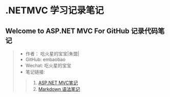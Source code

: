 ﻿# .NETMVC 学习记录笔记
## Welcome to ASP.NET MVC For GitHub 记录代码笔记 

>- 作者：  吃火星的宝宝|朱盟|  
>- GitHub: embaobao  
>- Wechat: 吃火星的宝宝  
>- 笔记链接:
>>1. [ASP.NET MVC笔记](https://github.com/embaobao/MVCDemo/blob/master/note.md "点击查看" ) 
>>1. [Markdown 语法笔记](https://github.com/embaobao/MVCDemo/blob/master/MarkDownNote.md "点击查看" ) 
>>
>>    
